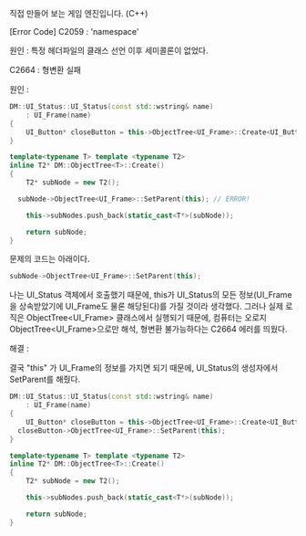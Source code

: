 직접 만들어 보는 게임 엔진입니다. (C++)

[Error Code]
C2059 : 'namespace'

원인 : 특정 헤더파일의 클래스 선언 이후 세미콜론이 없었다.

C2664 : 형변환 실패

원인 :

```C++
DM::UI_Status::UI_Status(const std::wstring& name)
	: UI_Frame(name)
{
	UI_Button* closeButton = this->ObjectTree<UI_Frame>::Create<UI_Button>();
}
```

```C++
template<typename T> template <typename T2>
inline T2* DM::ObjectTree<T>::Create()
{
	T2* subNode = new T2();

  subNode->ObjectTree<UI_Frame>::SetParent(this); // ERROR!

	this->subNodes.push_back(static_cast<T*>(subNode));

	return subNode;
}
```

문제의 코드는 아래이다.

```C++
subNode->ObjectTree<UI_Frame>::SetParent(this);
```

나는 UI_Status 객체에서 호출했기 때문에, this가 UI_Status의 모든 정보(UI_Frame을 상속받았기에 UI_Frame도 물론 해당된다)를 가질 것이라 생각했다.
그러나 실제 로직은 ObjectTree<UI_Frame> 클래스에서 실행되기 때문에, 컴퓨터는 오로지 ObjectTree<UI_Frame>으로만 해석, 형변환 불가능하다는 C2664 에러를 띄웠다.

해결 :

결국 "this" 가 UI_Frame의 정보를 가지면 되기 때문에, UI_Status의 생성자에서 SetParent를 해줬다.

```C++
DM::UI_Status::UI_Status(const std::wstring& name)
	: UI_Frame(name)
{
	UI_Button* closeButton = this->ObjectTree<UI_Frame>::Create<UI_Button>();
  closeButton->ObjectTree<UI_Frame>::SetParent(this);
}
```

```C++
template<typename T> template <typename T2>
inline T2* DM::ObjectTree<T>::Create()
{
	T2* subNode = new T2();

	this->subNodes.push_back(static_cast<T*>(subNode));

	return subNode;
}
```
